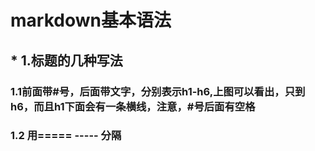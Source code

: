 ﻿# markdown基本语法
## * 1.标题的几种写法
### 1.1前面带#号，后面带文字，分别表示h1-h6,上图可以看出，只到h6，而且h1下面会有一条横线，注意，#号后面有空格
### 1.2 用===== ----- 分隔

